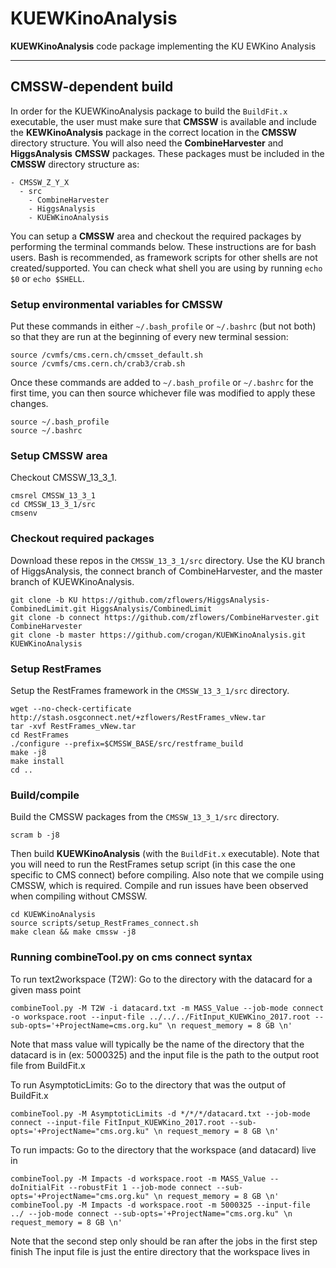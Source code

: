 # KUEWKinoAnalysis
**KUEWKinoAnalysis** code package implementing the KU EWKino Analysis

---------------------
CMSSW-dependent build 
---------------------

In order for the KUEWKinoAnalysis package to build the `BuildFit.x` executable,
the user must make sure that **CMSSW** is available and include the **KEWKinoAnalysis** package
in the correct location in the **CMSSW** directory structure.
You will also need the **CombineHarvester** and **HiggsAnalysis** **CMSSW** packages.
These packages must be included in the **CMSSW** directory structure as:
```
- CMSSW_Z_Y_X
  - src
    - CombineHarvester
    - HiggsAnalysis
    - KUEWKinoAnalysis
```

You can setup a **CMSSW** area and checkout the required packages by performing the terminal commands below. 
These instructions are for bash users.
Bash is recommended, as framework scripts for other shells are not created/supported.
You can check what shell you are using by running `echo $0` or `echo $SHELL`.

### Setup environmental variables for CMSSW
Put these commands in either `~/.bash_profile` or `~/.bashrc` (but not both)
so that they are run at the beginning of every new terminal session:
```
source /cvmfs/cms.cern.ch/cmsset_default.sh
source /cvmfs/cms.cern.ch/crab3/crab.sh
```    
Once these commands are added to `~/.bash_profile` or `~/.bashrc` for the first time,
you can then source whichever file was modified to apply these changes.
```
source ~/.bash_profile
source ~/.bashrc
```

### Setup CMSSW area
Checkout CMSSW_13_3_1.
```
cmsrel CMSSW_13_3_1
cd CMSSW_13_3_1/src
cmsenv
```
    
### Checkout required packages
Download these repos in the `CMSSW_13_3_1/src` directory.
Use the KU branch of HiggsAnalysis, the connect branch of CombineHarvester, and the master branch of KUEWKinoAnalysis.
```
git clone -b KU https://github.com/zflowers/HiggsAnalysis-CombinedLimit.git HiggsAnalysis/CombinedLimit
git clone -b connect https://github.com/zflowers/CombineHarvester.git CombineHarvester
git clone -b master https://github.com/crogan/KUEWKinoAnalysis.git KUEWKinoAnalysis
```

### Setup RestFrames
Setup the RestFrames framework in the `CMSSW_13_3_1/src` directory.
```
wget --no-check-certificate http://stash.osgconnect.net/+zflowers/RestFrames_vNew.tar
tar -xvf RestFrames_vNew.tar
cd RestFrames
./configure --prefix=$CMSSW_BASE/src/restframe_build
make -j8
make install
cd ..
```

### Build/compile
Build the CMSSW packages from the `CMSSW_13_3_1/src` directory.
```
scram b -j8
```
Then build **KUEWKinoAnalysis** (with the `BuildFit.x` executable).
Note that you will need to run the RestFrames setup script
(in this case the one specific to CMS connect) before compiling.
Also note that we compile using CMSSW, which is required.
Compile and run issues have been observed when compiling without CMSSW.
```
cd KUEWKinoAnalysis
source scripts/setup_RestFrames_connect.sh
make clean && make cmssw -j8
```

### Running combineTool.py on cms connect syntax
To run text2workspace (T2W):
Go to the directory with the datacard for a given mass point
```
combineTool.py -M T2W -i datacard.txt -m MASS_Value --job-mode connect -o workspace.root --input-file ../../../FitInput_KUEWKino_2017.root --sub-opts='+ProjectName=cms.org.ku" \n request_memory = 8 GB \n'
```

Note that mass value will typically be the name of the directory that the datacard is in (ex: 5000325) and the input file is the path to the output root file from BuildFit.x

To run AsymptoticLimits:
Go to the directory that was the output of BuildFit.x 
```
combineTool.py -M AsymptoticLimits -d */*/*/datacard.txt --job-mode connect --input-file FitInput_KUEWKino_2017.root --sub-opts='+ProjectName="cms.org.ku" \n request_memory = 8 GB \n'
```

To run impacts:
Go to the directory that the workspace (and datacard) live in
```
combineTool.py -M Impacts -d workspace.root -m MASS_Value --doInitialFit --robustFit 1 --job-mode connect --sub-opts='+ProjectName="cms.org.ku" \n request_memory = 8 GB \n'
combineTool.py -M Impacts -d workspace.root -m 5000325 --input-file ../ --job-mode connect --sub-opts='+ProjectName="cms.org.ku" \n request_memory = 8 GB \n' 
```

Note that the second step only should be ran after the jobs in the first step finish
The input file is just the entire directory that the workspace lives in
